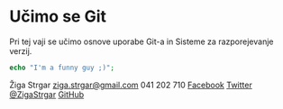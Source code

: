 # Učimo se Git

Pri tej vaji se učimo osnove uporabe Git-a in Sisteme za razporejevanje verzij.

```php
echo "I'm a funny guy ;)";
```

Žiga Strgar
ziga.strgar@gmail.com
041 202 710
[Facebook](https://www.facebook.com/ziga.strgar)
[Twitter @ZigaStrgar](https://twitter.com/ZigaStrgar)
[GitHub](https://github.com/ZigaStrgar)
